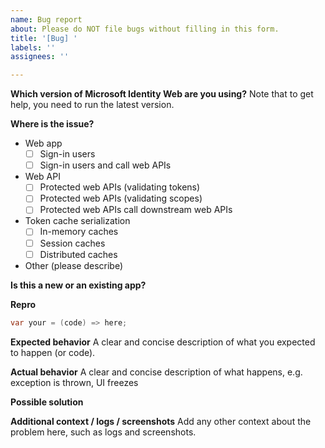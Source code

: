 ```yaml
---
name: Bug report
about: Please do NOT file bugs without filling in this form.
title: '[Bug] '
labels: ''
assignees: ''

---
```


**Which version of Microsoft Identity Web are you using?**
Note that to get help, you need to run the latest version. 
<!-- E.g. Microsoft Identity Web 1.0.0-preview -->

**Where is the issue?**
* Web app
    * [ ] Sign-in users
    * [ ] Sign-in users and call web APIs
* Web API
    * [ ] Protected web APIs (validating tokens)
    * [ ] Protected web APIs (validating scopes)
    * [ ] Protected web APIs call downstream web APIs
* Token cache serialization
     * [ ] In-memory caches
     * [ ] Session caches
     * [ ] Distributed caches
* Other (please describe)

**Is this a new or an existing app?**
<!-- Ex:
a. The app is in production and I have upgraded to a new version of Microsoft Identity Web.
b. The app is in production and I haven't upgraded Microsoft Identity Web, but started seeing this issue.
c. This is a new app or an experiment.
-->

**Repro**

```csharp
var your = (code) => here;
```

**Expected behavior**
A clear and concise description of what you expected to happen (or code).

**Actual behavior**
A clear and concise description of what happens, e.g. exception is thrown, UI freezes  

**Possible solution**
<!--- Only if you have suggestions on a fix for the bug. -->

**Additional context / logs / screenshots**
Add any other context about the problem here, such as logs and screenshots.
